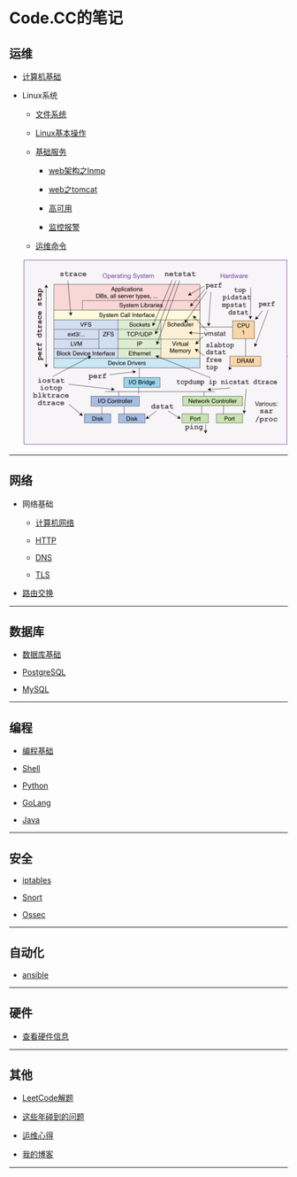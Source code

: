 # Code.CC的笔记

## 运维

* [计算机基础]()

* Linux系统

	* [文件系统]()

	* [Linux基本操作]()

	* [基础服务]()

		* [web架构之lnmp]()

		* [web之tomcat]()

		* [高可用]()

		* [监控报警]()

	* [运维命令]()
		
	![image](operation/operation-command.png)


***

## 网络

* 网络基础

	* [计算机网络]()

	* [HTTP]()

	* [DNS]()

	* [TLS]()

* [路由交换]()

***

## 数据库

* [数据库基础]()

* [PostgreSQL]()

* [MySQL]()

***

## 编程

* [编程基础]()

* [Shell]()

* [Python](development/Python)

* [GoLang]()

* [Java]()

***

## 安全

* [iptables]()

* [Snort]()

* [Ossec]()

***

## 自动化

* [ansible]()

***

## 硬件

* [查看硬件信息]()

***

## 其他

* [LeetCode解题](https://github.com/Code-CC/leetcode)

* [这些年碰到的问题]()

* [运维心得]()

* [我的博客](http://codecc.xyz)

***

